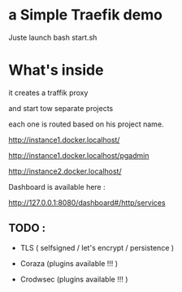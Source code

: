 # a Simple Traefik demo

Juste launch bash start.sh

# What's inside

it creates a traffik proxy

and start tow separate projects

each one is routed based on his project name.

http://instance1.docker.localhost/

http://instance1.docker.localhost/pgadmin  

http://instance2.docker.localhost/

Dashboard is available here :

http://127.0.0.1:8080/dashboard#/http/services

## TODO :

- TLS ( selfsigned / let's encrypt / persistence )

- Coraza (plugins available !!! )

- Crodwsec (plugins available !!! )

